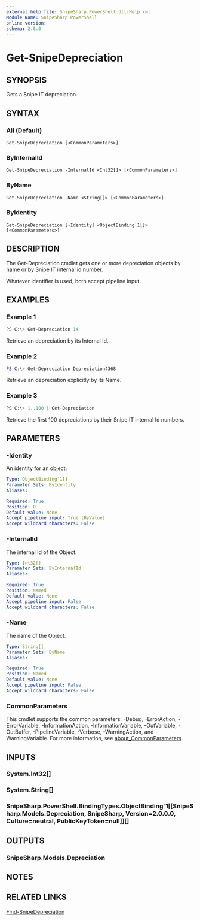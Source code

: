 ```yaml
---
external help file: SnipeSharp.PowerShell.dll-Help.xml
Module Name: SnipeSharp.PowerShell
online version:
schema: 2.0.0
---
```


# Get-SnipeDepreciation

## SYNOPSIS
Gets a Snipe IT depreciation.

## SYNTAX

### All (Default)
```
Get-SnipeDepreciation [<CommonParameters>]
```

### ByInternalId
```
Get-SnipeDepreciation -InternalId <Int32[]> [<CommonParameters>]
```

### ByName
```
Get-SnipeDepreciation -Name <String[]> [<CommonParameters>]
```

### ByIdentity
```
Get-SnipeDepreciation [-Identity] <ObjectBinding`1[]> [<CommonParameters>]
```

## DESCRIPTION
The Get-Depreciation cmdlet gets one or more depreciation objects by name or by Snipe IT internal id number.

Whatever identifier is used, both accept pipeline input.

## EXAMPLES

### Example 1
```powershell
PS C:\> Get-Depreciation 14
```

Retrieve an depreciation by its Internal Id.

### Example 2
```powershell
PS C:\> Get-Depreciation Depreciation4368
```

Retrieve an depreciation explicitly by its Name.

### Example 3
```powershell
PS C:\> 1..100 | Get-Depreciation
```

Retrieve the first 100 depreciations by their Snipe IT internal Id numbers.

## PARAMETERS

### -Identity
An identity for an object.

```yaml
Type: ObjectBinding`1[]
Parameter Sets: ByIdentity
Aliases:

Required: True
Position: 0
Default value: None
Accept pipeline input: True (ByValue)
Accept wildcard characters: False
```

### -InternalId
The internal Id of the Object.

```yaml
Type: Int32[]
Parameter Sets: ByInternalId
Aliases:

Required: True
Position: Named
Default value: None
Accept pipeline input: False
Accept wildcard characters: False
```

### -Name
The name of the Object.

```yaml
Type: String[]
Parameter Sets: ByName
Aliases:

Required: True
Position: Named
Default value: None
Accept pipeline input: False
Accept wildcard characters: False
```

### CommonParameters
This cmdlet supports the common parameters: -Debug, -ErrorAction, -ErrorVariable, -InformationAction, -InformationVariable, -OutVariable, -OutBuffer, -PipelineVariable, -Verbose, -WarningAction, and -WarningVariable. For more information, see [about_CommonParameters](http://go.microsoft.com/fwlink/?LinkID=113216).

## INPUTS

### System.Int32[]

### System.String[]

### SnipeSharp.PowerShell.BindingTypes.ObjectBinding`1[[SnipeSharp.Models.Depreciation, SnipeSharp, Version=2.0.0.0, Culture=neutral, PublicKeyToken=null]][]

## OUTPUTS

### SnipeSharp.Models.Depreciation

## NOTES

## RELATED LINKS

[Find-SnipeDepreciation](Find-SnipeDepreciation.md)
